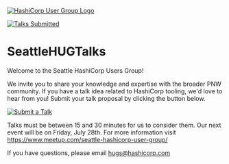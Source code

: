 <!-- Improved compatibility of back to top link: See: https://github.com/othneildrew/Best-README-Template/pull/73 -->

[![HashiCorp User Group Logo](https://secure.meetupstatic.com/photos/event/2/8/5/5/600_498550325.jpeg)](https://www.meetup.com/seattle-hashicorp-user-group/)

<a name="readme-top"></a>
[![Talks Submitted](https://img.shields.io/github/issues/AdamBouhmad/SeattleHUGTalks?label=Talks%20Submitted)](https://github.com/AdamBouhmad/SeattleHUGTalks/issues)




# SeattleHUGTalks
Welcome to the Seattle HashiCorp Users Group!

We invite you to share your knowledge and expertise with the broader PNW community. If you have a talk idea related to HashiCorp tooling, we'd love to hear from you! Submit your talk proposal by clicking the button below. 

[![Submit a Talk](https://img.shields.io/badge/Submit%20a%20Talk-Create%20Issue-blue.svg)](https://github.com/AdamBouhmad/SeattleHUGTalks/issues/new/choose)


Talks must be between 15 and 30 minutes for us to consider them. Our next event will be on Friday, July 28th. For more information visit https://www.meetup.com/seattle-hashicorp-user-group/

If you have questions, please email hugs@hashicorp.com

